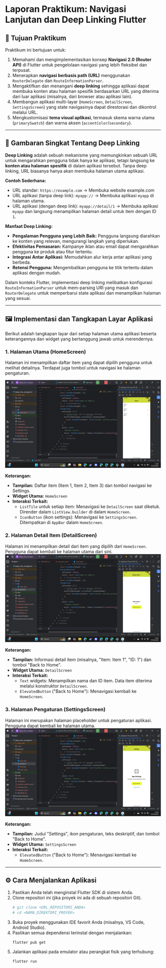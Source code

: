 # Laporan Praktikum: Navigasi Lanjutan dan Deep Linking Flutter

## 🎯 Tujuan Praktikum

Praktikum ini bertujuan untuk:

1.  Memahami dan mengimplementasikan konsep **Navigasi 2.0 (Router API)** di Flutter untuk pengelolaan navigasi yang lebih fleksibel dan terpusat.
2.  Menerapkan **navigasi berbasis path (URL)** menggunakan `RouterDelegate` dan `RouteInformationParser`.
3.  Mengaktifkan dan menangani **deep linking** sehingga aplikasi dapat membuka konten atau halaman spesifik berdasarkan URL yang diterima dari luar aplikasi (misalnya, dari browser atau aplikasi lain).
4.  Membangun aplikasi multi-layar (`HomeScreen`, `DetailScreen`, `SettingsScreen`) yang state navigasinya dapat direstorasi dan dikontrol melalui URL.
5.  Mengkustomisasi **tema visual aplikasi**, termasuk skema warna utama (`primarySwatch`) dan warna aksen (`accentColor`/`secondary`).

---

## 🔗 Gambaran Singkat Tentang Deep Linking

**Deep Linking** adalah sebuah mekanisme yang memungkinkan sebuah URL untuk mengarahkan pengguna tidak hanya ke aplikasi, tetapi langsung ke **konten atau halaman spesifik** di dalam aplikasi tersebut. Tanpa deep linking, URL biasanya hanya akan membuka halaman utama aplikasi.

**Contoh Sederhana:**
* URL standar: `https://example.com` -> Membuka website example.com
* URL aplikasi (tanpa deep link): `myapp://` -> Membuka aplikasi `myapp` di halaman utama.
* URL aplikasi (dengan deep link): `myapp://detail/1` -> Membuka aplikasi `myapp` dan langsung menampilkan halaman detail untuk item dengan ID `1`.

**Manfaat Deep Linking:**
* **Pengalaman Pengguna yang Lebih Baik:** Pengguna langsung diarahkan ke konten yang relevan, mengurangi langkah yang diperlukan.
* **Efektivitas Pemasaran:** Kampanye iklan atau email dapat mengarahkan pengguna ke produk atau fitur tertentu.
* **Integrasi Antar Aplikasi:** Memudahkan alur kerja antar aplikasi yang berbeda.
* **Retensi Pengguna:** Mengembalikan pengguna ke titik tertentu dalam aplikasi dengan mudah.

Dalam konteks Flutter, implementasi deep linking melibatkan konfigurasi `RouteInformationParser` untuk mem-parsing URI yang masuk dan `RouterDelegate` untuk memperbarui state aplikasi dan menampilkan halaman yang sesuai.

---

## 🖼️ Implementasi dan Tangkapan Layar Aplikasi

Berikut adalah tangkapan layar dari setiap halaman utama aplikasi beserta keterangannya dan widget yang bertanggung jawab untuk merendernya.

### 1. Halaman Utama (HomeScreen)

Halaman ini menampilkan daftar item yang dapat dipilih pengguna untuk melihat detailnya. Terdapat juga tombol untuk navigasi ke halaman pengaturan.

![HomeScreen](screenshot/img.png)

**Keterangan:**
* **Tampilan:** Daftar item (Item 1, Item 2, Item 3) dan tombol navigasi ke Settings.
* **Widget Utama:** `HomeScreen`
* **Interaksi Terkait:**
    * `ListTile` untuk setiap item: Menavigasi ke `DetailScreen` saat diketuk. Dirender dalam `ListView.builder` di dalam `HomeScreen`.
    * `IconButton` (ikon settings): Menavigasi ke `SettingsScreen`. Ditempatkan di `AppBar` dalam `HomeScreen`.

### 2. Halaman Detail Item (DetailScreen)

Halaman ini menampilkan detail dari item yang dipilih dari `HomeScreen`. Pengguna dapat kembali ke halaman utama dari sini.
![DetailScreen](screenshot/img_1.png)

**Keterangan:**
* **Tampilan:** Informasi detail item (misalnya, "Item: Item 1", "ID: 1") dan tombol "Back to Home".
* **Widget Utama:** `DetailScreen`
* **Interaksi Terkait:**
    * `Text` widgets: Menampilkan nama dan ID item. Data item diterima melalui konstruktor `DetailScreen`.
    * `ElevatedButton` ("Back to Home"): Menavigasi kembali ke `HomeScreen`.

### 3. Halaman Pengaturan (SettingsScreen)

Halaman ini merupakan halaman placeholder untuk pengaturan aplikasi. Pengguna dapat kembali ke halaman utama.
![SettingsScreen](screenshot/img_2.png)

**Keterangan:**
* **Tampilan:** Judul "Settings", ikon pengaturan, teks deskriptif, dan tombol "Back to Home".
* **Widget Utama:** `SettingsScreen`
* **Interaksi Terkait:**
    * `ElevatedButton` ("Back to Home"): Menavigasi kembali ke `HomeScreen`.

---

## ⚙️ Cara Menjalankan Aplikasi

1.  Pastikan Anda telah menginstal Flutter SDK di sistem Anda.
2.  Clone repositori ini (jika proyek ini ada di sebuah repositori Git).
    ```bash
    # git clone <URL_REPOSITORI_ANDA>
    # cd <NAMA_DIREKTORI_PROYEK>
    ```
3.  Buka proyek menggunakan IDE favorit Anda (misalnya, VS Code, Android Studio).
4.  Pastikan semua dependensi terinstal dengan menjalankan:
    ```bash
    flutter pub get
    ```
5.  Jalankan aplikasi pada emulator atau perangkat fisik yang terhubung:
    ```bash
    flutter run
    ```